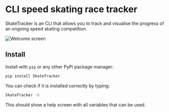# CLI speed skating race tracker

SkateTracker is an CLI that allows you to track and visualise the progress of an ongoing speed skating competition. 

![Welcome screen](https://github.com/HiddeFok/CLI_speed_skating_tracker/main/img/welcome_screen.png)

## Install

Install with `pip` or any other PyPi package manager:
```bash
pip install SkateTracker
```
You can check if it is installed correctly by typing:
```bash
SkateTracker -h
```
This should show a help screen with all variables that can be used.  
